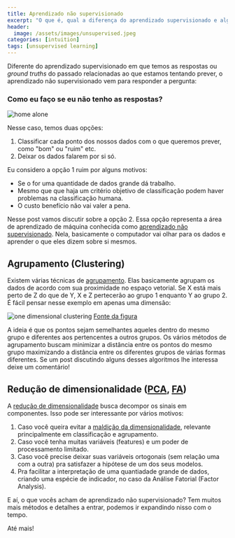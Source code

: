 ```yaml
---
title: Aprendizado não supervisionado
excerpt: "O que é, qual a diferença do aprendizado supervisionado e alguns exemplos."
header:
  image: /assets/images/unsupervised.jpeg
categories: [intuition]
tags: [unsupervised learning]
---
```


Diferente do aprendizado supervisionado em que temos as respostas ou *ground truths* do passado relacionadas ao que estamos tentando prever, o aprendizado não supervisionado vem para responder a pergunta: 

### Como eu faço se eu não tenho as respostas?

![home alone](https://media.giphy.com/media/yYCXPHoEHTn0I/giphy.gif)

Nesse caso, temos duas opções:

1. Classificar cada ponto dos nossos dados com o que queremos prever, como "bom" ou "ruim" etc.
2. Deixar os dados falarem por si só.

Eu considero a opção 1 ruim por alguns motivos:

- Se o for uma quantidade de dados grande dá trabalho.
- Mesmo que que haja um critério objetivo de classificação podem haver problemas na classificação humana.
- O custo benefício não vai valer a pena.

Nesse post vamos discutir sobre a opção 2. Essa opção representa a área de aprendizado de máquina conhecida como [aprendizado não supervisionado](http://scikit-learn.org/stable/unsupervised_learning.html). Nela, basicamente o computador vai olhar para os dados e aprender o que eles dizem sobre si mesmos.

## Agrupamento (Clustering)

Existem várias técnicas de [agrupamento](http://scikit-learn.org/stable/modules/clustering.html). Elas basicamente agrupam os dados de acordo com sua proximidade no espaço vetorial. Se X está mais perto de Z do que de Y, X e Z pertecerão ao grupo 1 enquanto Y ao grupo 2. É fácil pensar nesse exemplo em apenas uma dimensão:

![one dimensional clustering](https://planspace.org/20150520-practical_mergic/img/one_dimensional.png)
[Fonte da figura](https://planspace.org/20150520-practical_mergic)

A ideia é que os pontos sejam semelhantes aqueles dentro do mesmo grupo e diferentes aos pertencentes a outros grupos. Os vários métodos de agrupamento buscam minimizar a distância entre os pontos do mesmo grupo maximizando a distância entre os diferentes grupos de várias formas diferentes. Se um post discutindo alguns desses algoritmos lhe interessa deixe um comentário!

## Redução de dimensionalidade ([PCA](http://scikit-learn.org/stable/modules/decomposition.html#principal-component-analysis-pca), [FA](http://scikit-learn.org/stable/modules/decomposition.html#factor-analysis))

A [redução de dimensionalidade](http://scikit-learn.org/stable/modules/decomposition.html) busca decompor os sinais em componentes. Isso pode ser interessante por vários motivos:

1. Caso você queira evitar a [maldição da dimensionalidade](https://en.wikipedia.org/wiki/Curse_of_dimensionality), relevante principalmente em classificação e agrupamento.
2. Caso você tenha muitas variáveis (features) e um poder de processamento limitado.
3. Caso você precise deixar suas variáveis ortogonais (sem relação uma com a outra) pra satisfazer a hipótese de um dos seus modelos.
4. Pra facilitar a interpretação de uma quantiadade grande de dados, criando uma espécie de indicador, no caso da Análise Fatorial (Factor Analysis).

E aí, o que vocês acham de aprendizado não supervisionado? Tem muitos mais métodos e detalhes a entrar, podemos ir expandindo nisso com o tempo.

Até mais!
